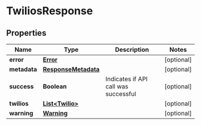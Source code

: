 

# TwiliosResponse


## Properties

| Name | Type | Description | Notes |
|------------ | ------------- | ------------- | -------------|
|**error** | [**Error**](Error.md) |  |  [optional] |
|**metadata** | [**ResponseMetadata**](ResponseMetadata.md) |  |  [optional] |
|**success** | **Boolean** | Indicates if API call was successful |  [optional] |
|**twilios** | [**List&lt;Twilio&gt;**](Twilio.md) |  |  [optional] |
|**warning** | [**Warning**](Warning.md) |  |  [optional] |



